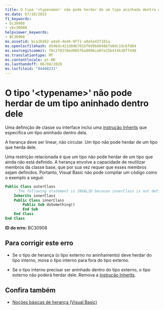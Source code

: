 ```yaml
---
title: O tipo '<typename>' não pode herdar de um tipo aninhado dentro dele
ms.date: 07/20/2015
f1_keywords:
- bc30908
- vbc30908
helpviewer_keywords:
- BC30908
ms.assetid: bca164b2-a4a9-4ed4-9f71-a9a5a42f181a
ms.openlocfilehash: d546dc421d0d6701bf0d9b60486fe0dc19c6fd84
ms.sourcegitcommit: f8c270376ed905f6a8896ce0fe25b4f4b38ff498
ms.translationtype: MT
ms.contentlocale: pt-BR
ms.lasthandoff: 06/04/2020
ms.locfileid: "84408231"
---
```

# <a name="type-typename-cannot-inherit-from-a-type-nested-within-it"></a>O tipo '\<typename>' não pode herdar de um tipo aninhado dentro dele
Uma definição de classe ou interface inclui uma [instrução Inherits](../language-reference/statements/inherits-statement.md) que especifica um tipo aninhado dentro dela.  
  
 A herança deve ser linear, não circular. Um tipo não pode herdar de um tipo que herda dele.  
  
 Uma restrição relacionada é que um tipo não pode herdar de um tipo que ainda não está definido. A herança envolve a capacidade de reutilizar membros da classe base, que por sua vez requer que esses membros sejam definidos. Portanto, Visual Basic não pode compilar um código como o exemplo a seguir.  
  
```vb  
Public Class outerClass  
    ' The following statement is INVALID because innerClass is not defined.  
    Inherits innerClass  
    Public Class innerClass  
        Public Sub doSomething()  
        End Sub  
    End Class  
End Class  
```  
  
 **ID do erro:** BC30908  
  
## <a name="to-correct-this-error"></a>Para corrigir este erro  
  
- Se o tipo de herança (o tipo externo no aninhamento) deve herdar do tipo interno, mova o tipo interno para fora do tipo externo.  
  
- Se o tipo interno precisar ser aninhado dentro do tipo externo, o tipo externo não poderá herdar dele. Remova a [instrução Inherits](../language-reference/statements/inherits-statement.md).  
  
## <a name="see-also"></a>Confira também

- [Noções básicas de herança (Visual Basic)](../programming-guide/language-features/objects-and-classes/inheritance-basics.md)
